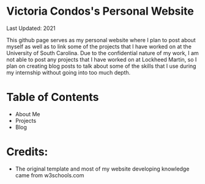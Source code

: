 # **Victoria Condos's Personal Website**

Last Updated: 2021

This github page serves as my personal website where I plan to post about myself as well as to link some of the projects that I have worked on at the University of South Carolina. Due to the confidential nature of my work, I am not able to post any projects that I have worked on at Lockheed Martin, so I plan on creating blog posts to talk about some of the skills that I use during my internship without going into too much depth. 

# **Table of Contents**
  - About Me
  - Projects
  - Blog

# **Credits:**
  - The original template and most of my website developing knowledge came from w3schools.com
